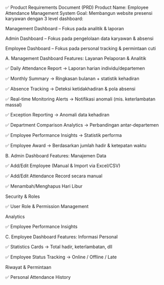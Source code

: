 ✅ Product Requirements Document (PRD)
Product Name: Employee Attendance Management System
Goal:
Membangun website presensi karyawan dengan 3 level dashboard:

Management Dashboard – Fokus pada analitik & laporan

Admin Dashboard – Fokus pada pengelolaan data karyawan & absensi

Employee Dashboard – Fokus pada personal tracking & permintaan cuti

A. Management Dashboard
Features:
Layanan Pelaporan & Analitik

✅ Daily Attendance Report → Laporan harian individu/departemen

✅ Monthly Summary → Ringkasan bulanan + statistik kehadiran

✅ Absence Tracking → Deteksi ketidakhadiran & pola absensi

✅ Real-time Monitoring Alerts → Notifikasi anomali (mis. keterlambatan massal)

✅ Exception Reporting → Anomali data kehadiran

✅ Department Comparison Analytics → Perbandingan antar-departemen

✅ Employee Performance Insights → Statistik performa

✅ Employee Award → Berdasarkan jumlah hadir & ketepatan waktu

B. Admin Dashboard
Features:
Manajemen Data

✅ Add/Edit Employee (Manual & Import via Excel/CSV)

✅ Add/Edit Attendance Record secara manual

✅ Menambah/Menghapus Hari Libur



Security & Roles

✅ User Role & Permission Management

Analytics

✅ Employee Performance Insights

C. Employee Dashboard
Features:
Informasi Personal

✅ Statistics Cards → Total hadir, keterlambatan, dll

✅ Employee Status Tracking → Online / Offline / Late


Riwayat & Permintaan

✅ Personal Attendance History



